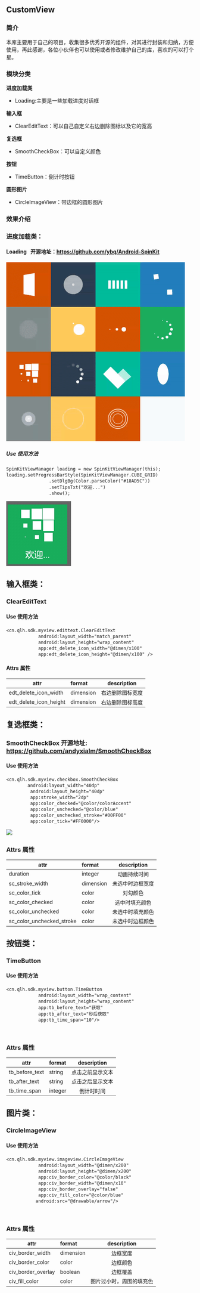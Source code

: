 ## CustomView

### 简介

本库主要用于自己的项目，收集很多优秀开源的组件，对其进行封装和归纳，方便使用，再此感谢，各位小伙伴也可以使用或者修改维护自己的库，喜欢的可以打个星。

### 模块分类

**进度加载类**
  * Loading:主要是一些加载进度对话框
  
**输入框**
  * ClearEditText：可以自己自定义右边删除图标以及它的宽高
  
**复选框**
  * SmoothCheckBox：可以自定义颜色
  
**按钮**
* TimeButton：倒计时按钮

**圆形图片**
* CircleImageView：带边框的圆形图片

### 效果介绍

### 进度加载类：

#### Loading   开源地址：https://github.com/ybq/Android-SpinKit
![](https://github.com/wzgl5533/CustomView/blob/master/myview/src/main/java/cn/qlh/sdk/myview/loading/spinkit_view.gif)

##### Use 使用方法
```
SpinKitViewManager loading = new SpinKitViewManager(this);
loading.setProgressBarStyle(SpinKitViewManager.CUBE_GRID)
                .setDlgBg(Color.parseColor("#18AD5C"))
                .setTipsTxt("欢迎...")
                .show();
```
![](https://github.com/wzgl5533/CustomView/blob/master/screenshot/Screenshot_2018-03-02-13-29-07.jpeg)

## 输入框类：

### ClearEditText

#### Use 使用方法
```
<cn.qlh.sdk.myview.edittext.ClearEditText
            android:layout_width="match_parent"
            android:layout_height="wrap_content"
            app:edt_delete_icon_width="@dimen/x100"
            app:edt_delete_icon_height="@dimen/x100" />       
```
#### Attrs 属性
|attr|format|description|
|---|:---|:---:|
|edt_delete_icon_width|dimension|右边删除图标宽度|
|edt_delete_icon_height|dimension|右边删除图标高度|


## 复选框类：

### SmoothCheckBox  开源地址: https://github.com/andyxialm/SmoothCheckBox

#### Use 使用方法
```
<cn.qlh.sdk.myview.checkbox.SmoothCheckBox
        android:layout_width="40dp"
         android:layout_height="40dp"
         app:stroke_width="2dp"
         app:color_checked="@color/colorAccent"
         app:color_unchecked="@color/blue"
         app:color_unchecked_stroke="#00FF00"
         app:color_tick="#FF0000"/>     
```

![](https://github.com/andyxialm/SmoothCheckBox/blob/master/art/smoothcb.gif?raw=true)
### Attrs 属性
|attr|format|description|
|---|:---|:---:|
|duration|integer|动画持续时间|
|sc_stroke_width|dimension|未选中时边框宽度|
|sc_color_tick|color|对勾颜色|
|sc_color_checked|color|选中时填充颜色|
|sc_color_unchecked|color|未选中时填充颜色|
|sc_color_unchecked_stroke|color|未选中时边框颜色|


## 按钮类：

### TimeButton

#### Use 使用方法
```
<cn.qlh.sdk.myview.button.TimeButton
            android:layout_width="wrap_content"
            android:layout_height="wrap_content"
            app:tb_before_text="获取"
            app:tb_after_text="秒后获取"
            app:tb_time_span="10"/>
```

![]()
### Attrs 属性
|attr|format|description|
|---|:---|:---:|
|tb_before_text|string|点击之前显示文本|
|tb_after_text|string|点击之后显示文本|
|tb_time_span|integer|倒计时时间|


## 图片类：

### CircleImageView

#### Use 使用方法
```
<cn.qlh.sdk.myview.imageview.CircleImageView
            android:layout_width="@dimen/x200"
            android:layout_height="@dimen/x200"
            app:civ_border_color="@color/black"
            app:civ_border_width="@dimen/x10"
            app:civ_border_overlay="false"
            app:civ_fill_color="@color/blue"
           android:src="@drawable/arrow"/>
```

![]()
### Attrs 属性
|attr|format|description|
|---|:---|:---:|
|civ_border_width|dimension|边框宽度|
|civ_border_color|color|边框颜色|
|civ_border_overlay|boolean|边框覆盖|
|civ_fill_color|color|图片过小时，周围的填充色|
